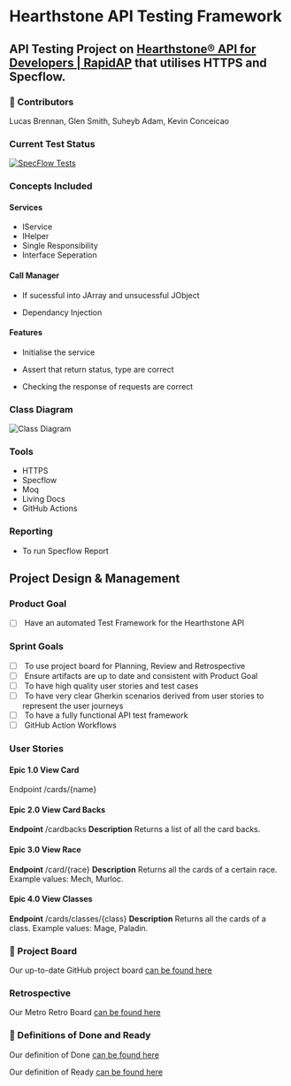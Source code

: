 # Hearthstone API Testing Framework

## API Testing Project on [Hearthstone® API for Developers | RapidAP]((https://rapidapi.com/omgvamp/api/hearthstone)) that utilises HTTPS and Specflow.

### 🤺 Contributors

Lucas Brennan,  Glen Smith, Suheyb Adam, Kevin Conceicao

### Current Test Status

[![SpecFlow Tests](https://github.com/gleniw/HearthstoneAPITestingFramework/actions/workflows/dotnet.yml/badge.svg)](https://github.com/gleniw/HearthstoneAPITestingFramework/actions/workflows/dotnet.yml)

### Concepts Included

#### Services

- IService
- IHelper
- Single Responsibility
- Interface Seperation

#### Call Manager

- If sucessful into JArray and unsucessful JObject

- Dependancy Injection

#### Features

- Initialise the service

- Assert that return status, type are correct

- Checking the response of requests are correct

### Class Diagram

![Class Diagram]()

### Tools
- HTTPS 
- Specflow
- Moq
- Living Docs
- GitHub Actions

### Reporting

- To run Specflow Report

## Project Design & Management

### Product Goal

* [ ]  Have an automated Test Framework for the Hearthstone API  

### Sprint Goals
* [ ]  To use project board for Planning, Review and Retrospective
* [ ]  Ensure artifacts are up to date and consistent with Product Goal
* [ ]  To have high quality user stories and test cases
* [ ]  To have very clear Gherkin scenarios derived from user stories to represent the user journeys
* [ ]  To have a fully functional API test framework
* [ ]  GitHub Action Workflows

### User Stories

#### Epic 1.0 View Card
Endpoint
/cards/{name}

#### Epic 2.0 View Card Backs
**Endpoint**
/cardbacks
**Description**
Returns a list of all the card backs.

#### Epic 3.0 View Race
**Endpoint**
/card/{race}
**Description**
Returns all the cards of a certain race. Example values: Mech, Murloc.

#### Epic 4.0 View Classes
**Endpoint**
/cards/classes/{class}
**Description**
Returns all the cards of a class. Example values: Mage, Paladin.

### 📝 Project Board

Our up-to-date GitHub project board [can be found here](https://github.com/users/gleniw/projects/1)

### Retrospective

Our Metro Retro Board [can be found here](https://metroretro.io/board/LB05S0ZQXV3Z)

### 💭 Definitions of Done and Ready

Our definition of Done [can be found here](https://github.com/gleniw/HearthstoneAPITestingFramework/issues/10)

Our definition of Ready [can be found here](https://github.com/gleniw/HearthstoneAPITestingFramework/issues/19)


